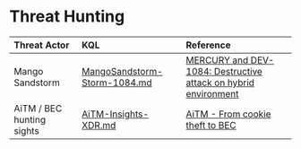 # Threat Hunting 

|Threat Actor| KQL  |Reference|
|:--|:--|:--|
|Mango Sandstorm |[MangoSandstorm-Storm-1084.md](https://github.com/LearningKijo/KQL/blob/main/KQL-XDR-Hunting/ThreatHunting/ThreatHunting-query/MangoSandstorm-Storm-1084.md)|[MERCURY and DEV-1084: Destructive attack on hybrid environment](https://www.microsoft.com/en-us/security/blog/2023/04/07/mercury-and-dev-1084-destructive-attack-on-hybrid-environment/)|
|AiTM / BEC hunting sights| [AiTM-Insights-XDR.md](https://github.com/LearningKijo/SecurityResearcher-Note/blob/main/SecurityResearcher-Note-Folder/Day07-AiTM-Insights-XDR.md) | [AiTM - From cookie theft to BEC](https://www.microsoft.com/en-us/security/blog/2022/07/12/from-cookie-theft-to-bec-attackers-use-aitm-phishing-sites-as-entry-point-to-further-financial-fraud/) |
